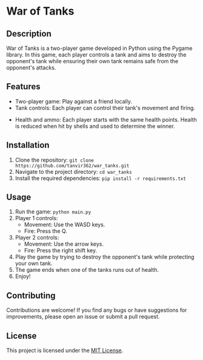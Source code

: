 # War of Tanks

## Description
War of Tanks is a two-player game developed in Python using the Pygame library. In this game, each player controls a tank and aims to destroy the opponent's tank while ensuring their own tank remains safe from the opponent's attacks. 

## Features
- Two-player game: Play against a friend locally.
- Tank controls: Each player can control their tank's movement and firing.
<!-- - Obstacles: Strategically navigate around obstacles on the battlefield.
- Power-ups: Collect power-ups to gain advantages during gameplay. -->
- Health and ammo: Each player starts with the same health points. Health is reduced when hit by shells and used to determine the winner.
<!-- - Sound effects: Enjoy immersive sound effects during gameplay.
- Score tracking: Keep track of the score to determine the winner. -->

## Installation
1. Clone the repository: `git clone https://github.com/tanvir362/war_tanks.git`
2. Navigate to the project directory: `cd war_tanks`
3. Install the required dependencies: `pip install -r requirements.txt`

## Usage
1. Run the game: `python main.py`
2. Player 1 controls:
   - Movement: Use the WASD keys.
   - Fire: Press the Q.
3. Player 2 controls:
   - Movement: Use the arrow keys.
   - Fire: Press the right shift key.
5. Play the game by trying to destroy the opponent's tank while protecting your own tank.
6. The game ends when one of the tanks runs out of health.
7. Enjoy!

<!-- ## Screenshots
![Gameplay Screenshot 1](screenshots/gameplay_1.png)
![Gameplay Screenshot 2](screenshots/gameplay_2.png) -->

## Contributing
Contributions are welcome! If you find any bugs or have suggestions for improvements, please open an issue or submit a pull request.

## License
This project is licensed under the [MIT License](https://opensource.org/licenses/MIT).
